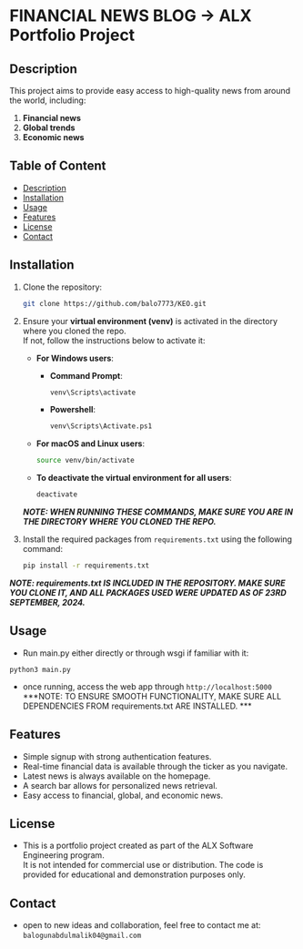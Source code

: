 # FINANCIAL NEWS BLOG -> ALX Portfolio Project

## Description
This project aims to provide easy access to high-quality news from around the world, including:
   1. **Financial news**
   2. **Global trends**
   3. **Economic news**

## Table of Content
- [Description](#description)
- [Installation](#installation)
- [Usage](#usage)
- [Features](#features)
- [License](#license)
- [Contact](#contact)

## Installation
1. Clone the repository:
    ```bash
    git clone https://github.com/balo7773/KEO.git
    ```

2. Ensure your **virtual environment (venv)** is activated in the directory where you cloned the repo.  
   If not, follow the instructions below to activate it:

   - **For Windows users**:
     - **Command Prompt**:
       ```bash
       venv\Scripts\activate
       ```
     - **Powershell**:
       ```bash
       venv\Scripts\Activate.ps1
       ```

   - **For macOS and Linux users**:
     ```bash
     source venv/bin/activate
     ```

   - **To deactivate the virtual environment for all users**:
     ```bash
     deactivate
     ```

   ***NOTE: WHEN RUNNING THESE COMMANDS, MAKE SURE YOU ARE IN THE DIRECTORY WHERE YOU CLONED THE REPO.***

3. Install the required packages from `requirements.txt` using the following command:
   ```bash
   pip install -r requirements.txt


***NOTE: requirements.txt IS INCLUDED IN THE REPOSITORY. MAKE SURE YOU CLONE IT, AND ALL PACKAGES USED WERE UPDATED AS OF 23RD SEPTEMBER, 2024.***

## Usage
- Run main.py either directly or through wsgi if familiar with it:
```
python3 main.py
```
- once running, access the web app through `http://localhost:5000`
***NOTE: TO ENSURE SMOOTH FUNCTIONALITY, MAKE SURE ALL DEPENDENCIES FROM requirements.txt ARE INSTALLED. ***

## Features
- Simple signup with strong authentication features.
- Real-time financial data is available through the ticker as you navigate.
- Latest news is always available on the homepage.
- A search bar allows for personalized news retrieval.
- Easy access to financial, global, and economic news.

## License
- This is a portfolio project created as part of the ALX Software Engineering program.  
It is not intended for commercial use or distribution. The code is provided for educational and demonstration purposes only.

## Contact
- open to new ideas and collaboration, feel free to contact me at: `balogunabdulmalik04@gmail.com`
